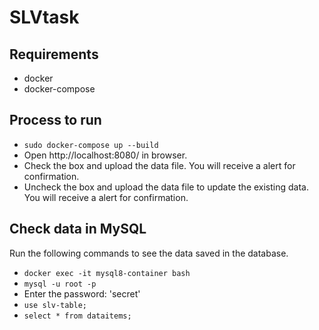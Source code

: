 # SLVtask

## Requirements
  - docker
  - docker-compose

## Process to run
  - ``` sudo docker-compose up --build ```
  - Open http://localhost:8080/ in browser.
  - Check the box and upload the data file. You will receive a alert for confirmation.
  - Uncheck the box and upload the data file to update the existing data. You will receive a alert for confirmation.

## Check data in MySQL

  Run the following commands to see the data saved in the database.

  - ``` docker exec -it mysql8-container bash ```
  - ``` mysql -u root -p ``` 
  - Enter the password: 'secret'
  - ``` use slv-table; ```
  - ``` select * from dataitems; ```
